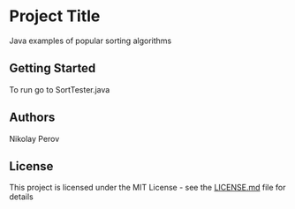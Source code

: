 # Project Title

Java examples of popular sorting algorithms

## Getting Started

To run go to SortTester.java

## Authors

Nikolay Perov

## License

This project is licensed under the MIT License - see the [LICENSE.md](LICENSE.md) file for details
